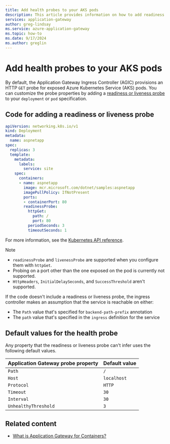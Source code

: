 ```yaml
---
title: Add health probes to your AKS pods
description: This article provides information on how to add readiness or liveness health probes to AKS pods by using Application Gateway. 
services: application-gateway
author: greg-lindsay
ms.service: azure-application-gateway
ms.topic: how-to
ms.date: 9/17/2024
ms.author: greglin
---
```


# Add health probes to your AKS pods

By default, the Application Gateway Ingress Controller (AGIC) provisions an HTTP `GET` probe for exposed Azure Kubernetes Service (AKS) pods. You can customize the probe properties by adding a [readiness or liveness probe](https://kubernetes.io/docs/tasks/configure-pod-container/configure-liveness-readiness-probes/) to your `deployment` or `pod` specification.

## Code for adding a readiness or liveness probe

```yaml
apiVersion: networking.k8s.io/v1
kind: Deployment
metadata:
  name: aspnetapp
spec:
  replicas: 3
  template:
    metadata:
      labels:
        service: site
    spec:
      containers:
      - name: aspnetapp
        image: mcr.microsoft.com/dotnet/samples:aspnetapp
        imagePullPolicy: IfNotPresent
        ports:
        - containerPort: 80
        readinessProbe:
          httpGet:
            path: /
            port: 80
          periodSeconds: 3
          timeoutSeconds: 1
```

For more information, see the [Kubernetes API reference](https://kubernetes.io/docs/reference/generated/kubernetes-api/v1.23/#httpgetaction-v1-core).

> [!NOTE]
> - `readinessProbe` and `livenessProbe` are supported when you configure them with `httpGet`.
> - Probing on a port other than the one exposed on the pod is currently not supported.
> - `HttpHeaders`, `InitialDelaySeconds`, and `SuccessThreshold` aren't supported.

If the code doesn't include a readiness or liveness probe, the ingress controller makes an assumption that the service is reachable on either:

- The `Path` value that's specified for `backend-path-prefix` annotation
- The `path` value that's specified in the `ingress` definition for the service

## Default values for the health probe

Any property that the readiness or liveness probe can't infer uses the following default values.

| Application Gateway probe property | Default value |
|-|-|
| `Path` | `/` |
| `Host` | `localhost` |
| `Protocol` | `HTTP` |
| `Timeout` | `30` |
| `Interval` | `30` |
| `UnhealthyThreshold` | `3` |

## Related content

- [What is Application Gateway for Containers?](for-containers/overview.md)
